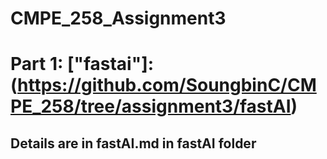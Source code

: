 # CMPE_258_Assignment3

# Part 1: ["fastai"]: (https://github.com/SoungbinC/CMPE_258/tree/assignment3/fastAI)

## Details are in fastAI.md in fastAI folder
